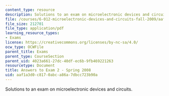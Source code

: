 ```yaml
---
content_type: resource
description: Solutions to an exam on microelectronic devices and circuits.
file: /courses/6-012-microelectronic-devices-and-circuits-fall-2009/aaf1a3d0c8170abca86a7dbcc723b90a_MIT6_012F09_exam2_s08_sol.pdf
file_size: 212701
file_type: application/pdf
learning_resource_types:
- Exams
license: https://creativecommons.org/licenses/by-nc-sa/4.0/
ocw_type: OCWFile
parent_title: Exams
parent_type: CourseSection
parent_uid: 4023a661-27dc-40df-ec6b-9fb469221263
resourcetype: Document
title: Answers to Exam 2 - Spring 2008
uid: aaf1a3d0-c817-0abc-a86a-7dbcc723b90a
---
```

Solutions to an exam on microelectronic devices and circuits.